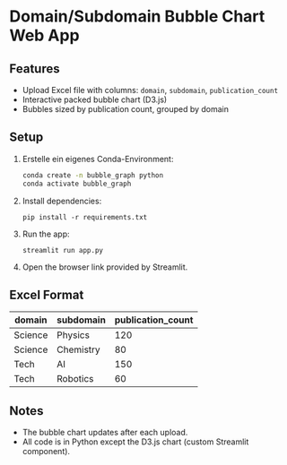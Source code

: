 # Domain/Subdomain Bubble Chart Web App

## Features
- Upload Excel file with columns: `domain`, `subdomain`, `publication_count`
- Interactive packed bubble chart (D3.js)
- Bubbles sized by publication count, grouped by domain

## Setup

1. Erstelle ein eigenes Conda-Environment:
   ```bash
   conda create -n bubble_graph python
   conda activate bubble_graph
   ```
2. Install dependencies:
   ```
   pip install -r requirements.txt
   ```
3. Run the app:
   ```
   streamlit run app.py
   ```
4. Open the browser link provided by Streamlit.

## Excel Format

| domain | subdomain | publication_count |
|--------|-----------|------------------|
| Science | Physics | 120 |
| Science | Chemistry | 80 |
| Tech | AI | 150 |
| Tech | Robotics | 60 |

## Notes

- The bubble chart updates after each upload.
- All code is in Python except the D3.js chart (custom Streamlit component).
